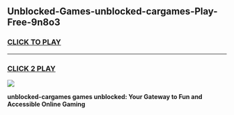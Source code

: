 
## Unblocked-Games-unblocked-cargames-Play-Free-9n8o3
<h3>
<a href="https://premium76.site?title=unblocked-cargames&ref=10A">CLICK TO PLAY</a></h3>
<hr>

<h3>
<a href="https://premium76.site?title=unblocked-cargames&ref=10A">CLICK 2 PLAY</a>
  
</h3>

<a href="https://premium76.site?title=unblocked-cargames&ref=10A"><img src="https://clearcache.store/games.png"></a>


**unblocked-cargames games unblocked: Your Gateway to Fun and Accessible Online Gaming**
